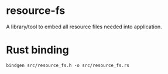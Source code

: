 # resource-fs
A library/tool to embed all resource files needed into application.




# Rust binding

```
bindgen src/resource_fs.h -o src/resource_fs.rs
```